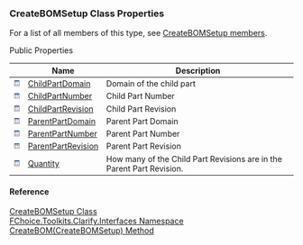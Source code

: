 ﻿### CreateBOMSetup Class Properties

For a list of all members of this type, see [CreateBOMSetup members](FChoice.Toolkits.Clarify~FChoice.Toolkits.Clarify.Interfaces.CreateBOMSetup_members.md).

Public Properties

|   | Name | Description |
| --- | --- | --- |
| ![Public Property](dotnetimages/publicProperty.png) | [ChildPartDomain](FChoice.Toolkits.Clarify~FChoice.Toolkits.Clarify.Interfaces.CreateBOMSetup~ChildPartDomain.md) | Domain of the child part   |
| ![Public Property](dotnetimages/publicProperty.png) | [ChildPartNumber](FChoice.Toolkits.Clarify~FChoice.Toolkits.Clarify.Interfaces.CreateBOMSetup~ChildPartNumber.md) | Child Part Number   |
| ![Public Property](dotnetimages/publicProperty.png) | [ChildPartRevision](FChoice.Toolkits.Clarify~FChoice.Toolkits.Clarify.Interfaces.CreateBOMSetup~ChildPartRevision.md) | Child Part Revision   |
| ![Public Property](dotnetimages/publicProperty.png) | [ParentPartDomain](FChoice.Toolkits.Clarify~FChoice.Toolkits.Clarify.Interfaces.CreateBOMSetup~ParentPartDomain.md) | Parent Part Domain   |
| ![Public Property](dotnetimages/publicProperty.png) | [ParentPartNumber](FChoice.Toolkits.Clarify~FChoice.Toolkits.Clarify.Interfaces.CreateBOMSetup~ParentPartNumber.md) | Parent Part Number   |
| ![Public Property](dotnetimages/publicProperty.png) | [ParentPartRevision](FChoice.Toolkits.Clarify~FChoice.Toolkits.Clarify.Interfaces.CreateBOMSetup~ParentPartRevision.md) | Parent Part Revision   |
| ![Public Property](dotnetimages/publicProperty.png) | [Quantity](FChoice.Toolkits.Clarify~FChoice.Toolkits.Clarify.Interfaces.CreateBOMSetup~Quantity.md) | How many of the Child Part Revisions are in the Parent Part Revision.   |





#### Reference

[CreateBOMSetup Class](FChoice.Toolkits.Clarify~FChoice.Toolkits.Clarify.Interfaces.CreateBOMSetup.md)  
[FChoice.Toolkits.Clarify.Interfaces Namespace](FChoice.Toolkits.Clarify~FChoice.Toolkits.Clarify.Interfaces_namespace.md)  
[CreateBOM(CreateBOMSetup) Method](FChoice.Toolkits.Clarify~FChoice.Toolkits.Clarify.Interfaces.InterfacesToolkit~CreateBOM(CreateBOMSetup).md)